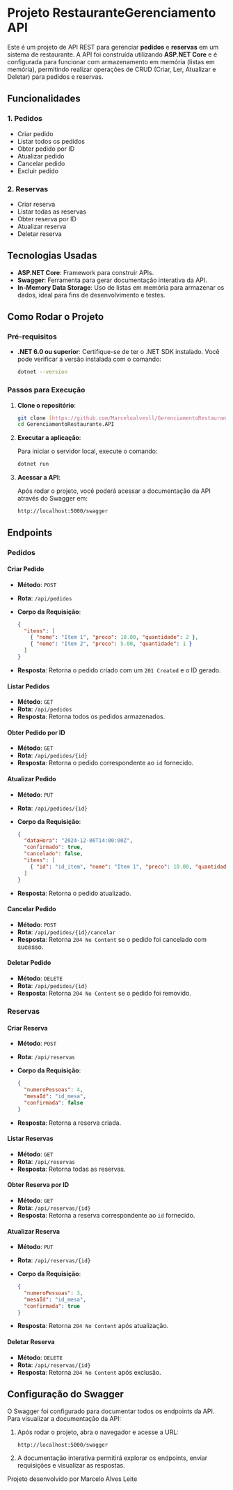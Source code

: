 # Projeto RestauranteGerenciamento API

Este é um projeto de API REST para gerenciar **pedidos** e **reservas** em um sistema de restaurante. A API foi construída utilizando **ASP.NET Core** e é configurada para funcionar com armazenamento em memória (listas em memória), permitindo realizar operações de CRUD (Criar, Ler, Atualizar e Deletar) para pedidos e reservas.

## Funcionalidades

### 1. **Pedidos**
   - Criar pedido
   - Listar todos os pedidos
   - Obter pedido por ID
   - Atualizar pedido
   - Cancelar pedido
   - Excluir pedido

### 2. **Reservas**
   - Criar reserva
   - Listar todas as reservas
   - Obter reserva por ID
   - Atualizar reserva
   - Deletar reserva

## Tecnologias Usadas

- **ASP.NET Core**: Framework para construir APIs.
- **Swagger**: Ferramenta para gerar documentação interativa da API.
- **In-Memory Data Storage**: Uso de listas em memória para armazenar os dados, ideal para fins de desenvolvimento e testes.

## Como Rodar o Projeto

### Pré-requisitos

- **.NET 6.0 ou superior**: Certifique-se de ter o .NET SDK instalado. Você pode verificar a versão instalada com o comando:

    ```bash
    dotnet --version
    ```

### Passos para Execução

1. **Clone o repositório**:

    ```bash
    git clone [https://github.com/Marceloalvesll/GerenciamentoRestaurante.API.git]
    cd GerenciamentoRestaurante.API
    ```

2. **Executar a aplicação**:

    Para iniciar o servidor local, execute o comando:

    ```bash
    dotnet run
    ```

3. **Acessar a API**:

    Após rodar o projeto, você poderá acessar a documentação da API através do Swagger em:

    ```
    http://localhost:5000/swagger
    ```

## Endpoints

### **Pedidos**

#### Criar Pedido
- **Método**: `POST`
- **Rota**: `/api/pedidos`
- **Corpo da Requisição**:

    ```json
    {
      "itens": [
        { "nome": "Item 1", "preco": 10.00, "quantidade": 2 },
        { "nome": "Item 2", "preco": 5.00, "quantidade": 1 }
      ]
    }
    ```

- **Resposta**: Retorna o pedido criado com um `201 Created` e o ID gerado.

#### Listar Pedidos
- **Método**: `GET`
- **Rota**: `/api/pedidos`
- **Resposta**: Retorna todos os pedidos armazenados.

#### Obter Pedido por ID
- **Método**: `GET`
- **Rota**: `/api/pedidos/{id}`
- **Resposta**: Retorna o pedido correspondente ao `id` fornecido.

#### Atualizar Pedido
- **Método**: `PUT`
- **Rota**: `/api/pedidos/{id}`
- **Corpo da Requisição**:

    ```json
    {
      "dataHora": "2024-12-06T14:00:00Z",
      "confirmado": true,
      "cancelado": false,
      "itens": [
        { "id": "id_item", "nome": "Item 1", "preco": 10.00, "quantidade": 3 }
      ]
    }
    ```

- **Resposta**: Retorna o pedido atualizado.

#### Cancelar Pedido
- **Método**: `POST`
- **Rota**: `/api/pedidos/{id}/cancelar`
- **Resposta**: Retorna `204 No Content` se o pedido foi cancelado com sucesso.

#### Deletar Pedido
- **Método**: `DELETE`
- **Rota**: `/api/pedidos/{id}`
- **Resposta**: Retorna `204 No Content` se o pedido foi removido.

### **Reservas**

#### Criar Reserva
- **Método**: `POST`
- **Rota**: `/api/reservas`
- **Corpo da Requisição**:

    ```json
    {
      "numeroPessoas": 4,
      "mesaId": "id_mesa",
      "confirmada": false
    }
    ```

- **Resposta**: Retorna a reserva criada.

#### Listar Reservas
- **Método**: `GET`
- **Rota**: `/api/reservas`
- **Resposta**: Retorna todas as reservas.

#### Obter Reserva por ID
- **Método**: `GET`
- **Rota**: `/api/reservas/{id}`
- **Resposta**: Retorna a reserva correspondente ao `id` fornecido.

#### Atualizar Reserva
- **Método**: `PUT`
- **Rota**: `/api/reservas/{id}`
- **Corpo da Requisição**:

    ```json
    {
      "numeroPessoas": 3,
      "mesaId": "id_mesa",
      "confirmada": true
    }
    ```

- **Resposta**: Retorna `204 No Content` após atualização.

#### Deletar Reserva
- **Método**: `DELETE`
- **Rota**: `/api/reservas/{id}`
- **Resposta**: Retorna `204 No Content` após exclusão.

## Configuração do Swagger

O Swagger foi configurado para documentar todos os endpoints da API. Para visualizar a documentação da API:

1. Após rodar o projeto, abra o navegador e acesse a URL:

    ```
    http://localhost:5000/swagger
    ```

2. A documentação interativa permitirá explorar os endpoints, enviar requisições e visualizar as respostas.





Projeto desenvolvido por Marcelo Alves Leite

